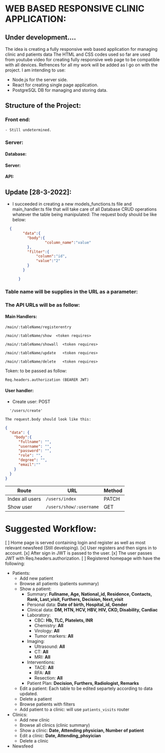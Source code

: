 # WEB BASED RESPONSIVE CLINIC APPLICATION: #
## Under development.... ##

The idea is creating a fully responsive web based application for managing clinic and patients data
The HTML and CSS codes used so far are used from youtube video for creating fully responsive web page to be compatible with all devices.
Refrences for all my work will be added as I go on with the project.
I am intending to use:
- Node.js for the server side.
- React for creating single page application.
- PostgreSQL DB for managing and storing data.



## Structure of the Project:
  ### Front end:
    - Still undetermined.
  ### Server:
  #### Database:
  #### Server:
  #### API:
  ## Update [28-3-2022]: ###
  - I succeeded in creating a new models_functions.ts file and main_handler.ts file that will take care of all Database CRUD operations whatever the table being manipulated:
    The request body should be like below:
```JSON
  {
        "data":{
          "body":{
                  "column_name":"value"
          },
          "filter":{
              "column":"id",
              "value":"2"
          }     
        }

      } 
```
### Table name will be supplies in the URL as a parameter: ###
### The API URLs will be as follow: ###  

#### Main Handlers: ####
```
/main/:tableName/registerentry 
```

``` 
/main/:tableName/show  <token requires>
```

``` 
/main/:tableName/showall  <token requires>
```

``` 
/main/:tableName/update   <token requires>
```

```
/main/:tableName/delete   <token requires>
```

Token: to be passed as follow:
```
Req.headers.authorization (BEARER JWT) 

```

#### User handler: ####
  - Create user: POST 

```
  '/users/create'
```

    The request.body should look like this:

```JSON
{
  "data": {
    "body":{
      "fullname": "",
      "username": "",
      "password": "",
      "role": "",
      "degree": "",
      "email":""
    }
  }
}        
```

Route   |   URL   |   Method
------- |---------|----------
Index all users   |```/users/index```| PATCH
Show user| ```/users/show/:username```| GET

# Suggested Workflow: #

[ ] Home page is served containing login and register as well as most relevant newsfeed (Still developing).
[x] User registers and then signs in to account.
[x] After sign in JWT is passed to the user.
[x] The user passes JWT with Req.headers.authorization.
[ ] Registered homepage with have the following:
  - Patients:
    - Add new patient
    - Browse all patients (patients summary)
    - Show a patient:
      - Summary:
        __Fullname, Age, National_id, Residence, Contacts, Rank, Last_visit, Furthers, Decision, Next_visit__
      - Personal data:
        __Date of birth, Hospital_id, Gender__
      - Clinical data:
        __DM, HTN, HCV, HBV, HIV, CKD, Disability, Cardiac__
      - Laboratory:
        - CBC: __Hb, TLC, Platelets, INR__
        - Chemistry: __All__
        - Virology: __All__
        - Tumor markers: __All__
      - Imaging:
        - Ultrasound: __All__
        - CT: __All__
        - MRI: __All__
      - Interventions:
        - TACE: __All__
        - RFA: __All__
        - Resection: __All__
      - Patient Plan:
        __Decision, Furthers, Radiologist, Remarks__
    - Edit a patient: Each table to be edited separtely according to data updated.
    - Delete a patient
    - Browse patients with filters
    - Add patient to a clinic: will use `patients_visits` router
  - Clinics: 
    - Add new clinic
    - Browse all clinics (clinic summary)
    - Show a clinic: __Date, Attending physician, Number of patient__
    - Edit a clinic: __Date, Attending_phsyician__
    - Delete a clinic
  - Newsfeed